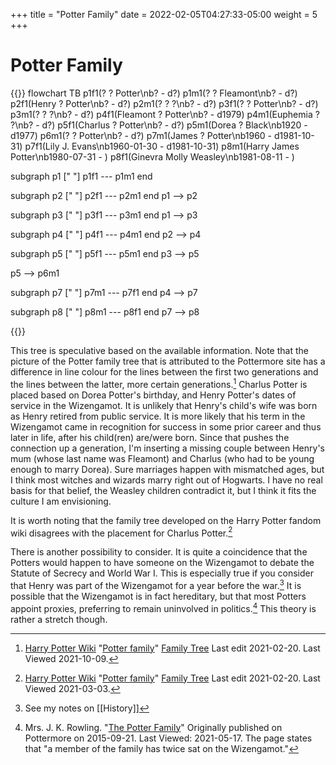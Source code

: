 +++
title = "Potter Family"
date = 2022-02-05T04:27:33-05:00
weight = 5
+++

# Potter Family

{{<mermaid>}}
flowchart TB
  p1f1(? ? Potter\nb? - d?)
  p1m1(? ? Fleamont\nb? - d?)
  p2f1(Henry ? Potter\nb? - d?)
  p2m1(? ? ?\nb? - d?)
  p3f1(? ? Potter\nb? - d?)
  p3m1(? ? ?\nb? - d?)
  p4f1(Fleamont ? Potter\nb? - d1979)
  p4m1(Euphemia ? ?\nb? - d?)
  p5f1(Charlus ? Potter\nb? - d?)
  p5m1(Dorea ? Black\nb1920 - d1977)
  p6m1(? ? Potter\nb? - d?)
  p7m1(James ? Potter\nb1960 - d1981-10-31)
  p7f1(Lily J. Evans\nb1960-01-30 - d1981-10-31)
  p8m1(Harry James Potter\nb1980-07-31 - )
  p8f1(Ginevra Molly Weasley\nb1981-08-11 - )

  subgraph p1 [" "]
    p1f1 --- p1m1
  end

  subgraph p2 [" "]
    p2f1 --- p2m1
  end
  p1 --> p2
  
  subgraph p3 [" "]
    p3f1 --- p3m1
  end
  p1 --> p3

  subgraph p4 [" "]
    p4f1 --- p4m1
  end
  p2 --> p4

  subgraph p5 [" "]
    p5f1 --- p5m1
  end
  p3 --> p5

  p5 --> p6m1
 
  subgraph p7 [" "]
    p7m1 --- p7f1
  end
  p4 --> p7

  subgraph p8 [" "]
    p8m1 --- p8f1
  end
  p7 --> p8
  
{{</mermaid>}}

This tree is speculative based on the available information.  Note that the
picture of the Potter family tree that is attributed to the Pottermore site has
a difference in line colour for the lines between the first two generations and
the lines between the latter, more certain generations.[^211009-1]  Charlus
Potter is placed based on Dorea Potter's birthday, and Henry Potter's dates of
service in the Wizengamot.  It is unlikely that Henry's child's wife was born as
Henry retired from public service.  It is more likely that his term in the
Wizengamot came in recognition for success in some prior career and thus later
in life, after his child(ren) are/were born. Since that pushes the connection up
a generation, I'm inserting a missing couple between Henry's mum (whose last
name was Fleamont) and Charlus (who had to be young enough to marry Dorea).
Sure marriages happen with mismatched ages, but I think most witches and wizards
marry right out of Hogwarts.  I have no real basis for that belief, the Weasley
children contradict it, but I think it fits the culture I am envisioning.

It is worth noting that the family tree developed on the Harry Potter fandom
wiki disagrees with the placement for Charlus Potter.[^210303-1]

There is another possibility to consider.  It is quite a coincidence that the
Potters would happen to have someone on the Wizengamot to debate the Statute of
Secrecy and World War I.   This is especially true if you consider that Henry
was part of the Wizengamot for a year before the war.[^210517-12] It is possible
that the Wizengamot is in fact hereditary, but that most Potters appoint
proxies, preferring to remain uninvolved in politics.[^210517-13]  This theory
is rather a stretch though.

[^210517-13]: Mrs. J. K. Rowling.
    "[The Potter Family](https://www.wizardingworld.com/writing-by-jk-rowling/the-potter-family)"
    Originally published on Pottermore on 2015-09-21. Last Viewed: 2021-05-17.
    The page states that "a member of the family has twice sat on the
    Wizengamot."

[^210517-12]: See my notes on [[History]]

[^211009-1]: [Harry Potter Wiki](https://harrypotter.fandom.com/)
    "[Potter family](https://harrypotter.fandom.com/wiki/Potter_family)"
    [Family Tree](https://harrypotter.fandom.com/wiki/Potter_family#Family_tree)
    Last edit 2021-02-20.  Last Viewed 2021-10-09.

[^210303-1]: [Harry Potter Wiki](https://harrypotter.fandom.com/)
    "[Potter family](https://harrypotter.fandom.com/wiki/Potter_family)"
    [Family Tree](https://harrypotter.fandom.com/wiki/Potter_family#Family_tree)
    Last edit 2021-02-20.  Last Viewed 2021-03-03.


